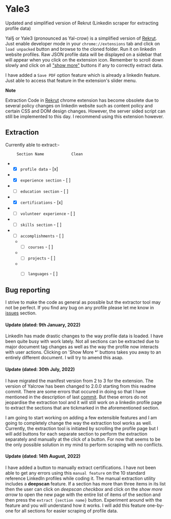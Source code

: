 # Yale3
 Updated and simplified version of Rekrut (Linkedin scraper for extracting profile data)

Yal§ or Yale3 (pronounced as Yal-crow) is a simplified version of [Rekrut](https://github.com/DrakenWan/Rekrut). Just enable developer mode in your `chrome://extensions` tab and click on `load unpacked` button and browse to the cloned folder. Run it on linkedin website profiles. Raw JSON profile data will be displayed on a sidebar that will appear when you click on the extension icon. Remember to scroll down slowly and click on all ["show more"](#Note-about-Show-More) buttons if any to correctly extract data.

I have added a `Save PDF` option feature which is already a linkedin feature. Just able to access that feature in the extension's slider menu.

<b>Note </b> 

Extraction Code in [Rekrut](https://github.com/DrakenWan/Rekrut) chrome extension has become obsolete due to several policy changes on linkedin website such as content policy and certain CSS and DOM design changes.
However, the server sided script can still be implemented to this day. I recommend using this extension however. 

## Extraction


Currently able to extract:-


         Section Name            Clean   
* - [x] `profile data`           - [x]
* - [x] `experience section`     - [ ]
* - [ ] `education section`      - [ ]
* - [x] `certifications`         - [x]
* - [ ] `volunteer experience`   - [ ]
* - [ ] `skills section`         - [ ]
* - [ ] `accomplishments`        - [ ] 
  * - [ ] `courses`              - [ ]
  * - [ ] `projects`             - [ ]
  * - [ ] `languages`            - [ ]


## Bug reporting
I strive to make the code as general as possible but the extractor tool may not be perfect. If you find any bug on any profile please let me know in [issues](https://github.com/DrakenWan/Yale3/issues) section.


#### Update (dated: 9th January, 2022)

LinkedIn has made drastic changes to the way profile data is loaded. I have been quite busy with work lately. Not all sections can be extracted due to major document tag changes as well as the way the profile now interacts with user actions. Clicking on  'Show More *' buttons takes you away to an entirely different document. I will try to amend this asap.


#### Update (dated: 30th July, 2022)

I have migrated the manifest version from 2 to 3 for the extension. The version of Yalcrow has been changed to 2.0.0 starting from this readme commit. There are some errors that occured in doing so that I have mentioned in the description of last [commit](https://github.com/DrakenWan/Yale3/commit/af96ff1b5589b70a246e5112a0ebc4aa57cae443). But these errors do not jeopardise the extraction tool and it will still work on a linkedin profile page to extract the sections that are tickmarked in the aforementioned section.


I am going to start working on adding a few extensible features and I am going to completely change the way the extraction tool works as well. Currently, the extraction tool is initiated by scrolling the profile page but I will add buttons for each separate section to perform the extraction separately and manually at the click of a button. For now that seems to be the only possible solution in my mind to perform scraping with no conflicts.


#### Update (dated: 14th August, 2022)

I have added a button to manually extract certifications. I have not been able to get any errors using this `manual feature` on the 10 standard reference LinkedIn profiles while coding it. The manual extraction utility includes a **deepscan** feature. If a section has more than three items in its list then the user can click on *deepscan checkbox* and click on the _show more arrow_ to open the new page with the entire list of items of the section and then press the `extract {section name}` button. Experiment around with the feature and you will understand how it works. I will add this feature one-by-one for all sections for easier scraping of profile data.